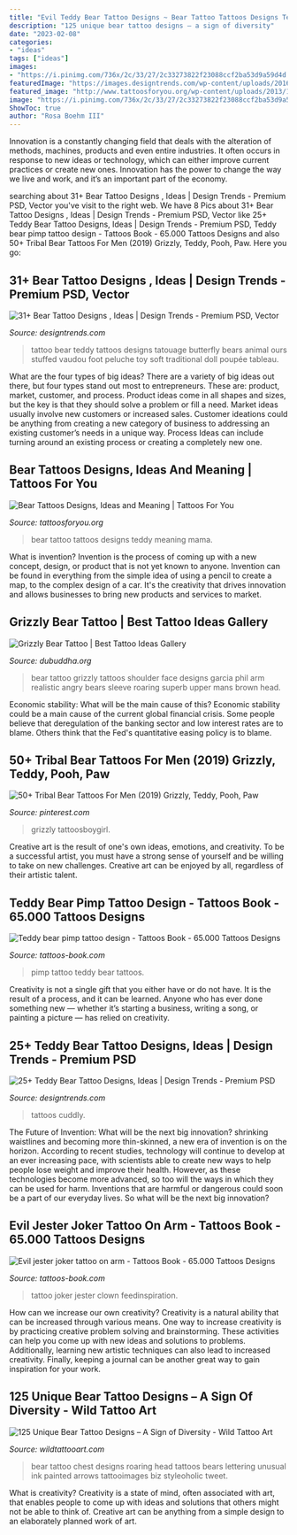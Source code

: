 ```yaml
---
title: "Evil Teddy Bear Tattoo Designs ~ Bear Tattoo Tattoos Designs Teddy Meaning Mama"
description: "125 unique bear tattoo designs – a sign of diversity"
date: "2023-02-08"
categories:
- "ideas"
tags: ["ideas"]
images:
- "https://i.pinimg.com/736x/2c/33/27/2c33273822f23088ccf2ba53d9a59d4d.jpg"
featuredImage: "https://images.designtrends.com/wp-content/uploads/2016/03/08113801/School-Teddy-Bear-Tattoo.jpg"
featured_image: "http://www.tattoosforyou.org/wp-content/uploads/2013/10/Bear-Tattoo-Images.jpg"
image: "https://i.pinimg.com/736x/2c/33/27/2c33273822f23088ccf2ba53d9a59d4d.jpg"
ShowToc: true
author: "Rosa Boehm III"
---
```



Innovation is a constantly changing field that deals with the alteration of methods, machines, products and even entire industries. It often occurs in response to new ideas or technology, which can either improve current practices or create new ones. Innovation has the power to change the way we live and work, and it’s an important part of the economy.

	

		
searching about 31+ Bear Tattoo Designs , Ideas | Design Trends - Premium PSD, Vector you've visit to the right web. We have 8 Pics about 31+ Bear Tattoo Designs , Ideas | Design Trends - Premium PSD, Vector like 25+ Teddy Bear Tattoo Designs, Ideas | Design Trends - Premium PSD, Teddy bear pimp tattoo design - Tattoos Book - 65.000 Tattoos Designs and also 50+ Tribal Bear Tattoos For Men (2019) Grizzly, Teddy, Pooh, Paw. Here you go:
		
    
## 31+ Bear Tattoo Designs , Ideas | Design Trends - Premium PSD, Vector

<img loading=lazy src="https://images.designtrends.com/wp-content/uploads/2016/04/13070147/Cute-Bear-Tattoo-With-Butterfly.jpg" onerror="this.onerror=null;this.src='https://tse1.mm.bing.net/th?id=OIP.wT0hjycK7ckQserHjl7lfAHaHa&amp;pid=15.1';" alt="31+ Bear Tattoo Designs , Ideas | Design Trends - Premium PSD, Vector">

_Source: designtrends.com_

>tattoo bear teddy tattoos designs tatouage butterfly bears animal ours stuffed vaudou foot peluche toy soft traditional doll poupée tableau. 

	

What are the four types of big ideas?
There are a variety of big ideas out there, but four types stand out most to entrepreneurs. These are: product, market, customer, and process. Product ideas come in all shapes and sizes, but the key is that they should solve a problem or fill a need. Market ideas usually involve new customers or increased sales. Customer ideations could be anything from creating a new category of business to addressing an existing customer’s needs in a unique way. Process Ideas can include turning around an existing process or creating a completely new one.

    
## Bear Tattoos Designs, Ideas And Meaning | Tattoos For You

<img loading=lazy src="http://www.tattoosforyou.org/wp-content/uploads/2013/10/Bear-Tattoo-Images.jpg" onerror="this.onerror=null;this.src='https://tse4.mm.bing.net/th?id=OIP.uJMDeORYkgdCLlU9tIopRQHaJ4&amp;pid=15.1';" alt="Bear Tattoos Designs, Ideas and Meaning | Tattoos For You">

_Source: tattoosforyou.org_

>bear tattoo tattoos designs teddy meaning mama. 

	

What is invention?
Invention is the process of coming up with a new concept, design, or product that is not yet known to anyone. Invention can be found in everything from the simple idea of using a pencil to create a map, to the complex design of a car. It's the creativity that drives innovation and allows businesses to bring new products and services to market.

    
## Grizzly Bear Tattoo | Best Tattoo Ideas Gallery

<img loading=lazy src="http://www.dubuddha.org/wp-content/uploads/2015/10/Grizzly-Bear-Tattoo-by-Phil-Garcia.jpg" onerror="this.onerror=null;this.src='https://tse4.mm.bing.net/th?id=OIP.bHOM9yiBnaFikM9iqEaopwHaHa&amp;pid=15.1';" alt="Grizzly Bear Tattoo | Best Tattoo Ideas Gallery">

_Source: dubuddha.org_

>bear tattoo grizzly tattoos shoulder face designs garcia phil arm realistic angry bears sleeve roaring superb upper mans brown head. 

	

Economic stability: What will be the main cause of this?
Economic stability could be a main cause of the current global financial crisis. Some people believe that deregulation of the banking sector and low interest rates are to blame. Others think that the Fed's quantitative easing policy is to blame.

    
## 50+ Tribal Bear Tattoos For Men (2019) Grizzly, Teddy, Pooh, Paw

<img loading=lazy src="https://i.pinimg.com/736x/2c/33/27/2c33273822f23088ccf2ba53d9a59d4d.jpg" onerror="this.onerror=null;this.src='https://tse1.mm.bing.net/th?id=OIP.AA70u-rLDuE-LtyLWumHRwHaHd&amp;pid=15.1';" alt="50+ Tribal Bear Tattoos For Men (2019) Grizzly, Teddy, Pooh, Paw">

_Source: pinterest.com_

>grizzly tattoosboygirl. 

	

Creative art is the result of one's own ideas, emotions, and creativity. To be a successful artist, you must have a strong sense of yourself and be willing to take on new challenges. Creative art can be enjoyed by all, regardless of their artistic talent.

    
## Teddy Bear Pimp Tattoo Design - Tattoos Book - 65.000 Tattoos Designs

<img loading=lazy src="https://tattoos-book.com/wp-content/uploads/2016/02/teddy-bear-pimp-tattoo-design.jpg" onerror="this.onerror=null;this.src='https://tse1.mm.bing.net/th?id=OIP.pwI-9XsPUIsMWjRheSIvXgHaJ4&amp;pid=15.1';" alt="Teddy bear pimp tattoo design - Tattoos Book - 65.000 Tattoos Designs">

_Source: tattoos-book.com_

>pimp tattoo teddy bear tattoos. 

	

Creativity is not a single gift that you either have or do not have. It is the result of a process, and it can be learned. Anyone who has ever done something new — whether it’s starting a business, writing a song, or painting a picture — has relied on creativity.

    
## 25+ Teddy Bear Tattoo Designs, Ideas | Design Trends - Premium PSD

<img loading=lazy src="https://images.designtrends.com/wp-content/uploads/2016/03/08113801/School-Teddy-Bear-Tattoo.jpg" onerror="this.onerror=null;this.src='https://tse1.mm.bing.net/th?id=OIP.1HlE51qId5kN84yLpBawmQHaIb&amp;pid=15.1';" alt="25+ Teddy Bear Tattoo Designs, Ideas | Design Trends - Premium PSD">

_Source: designtrends.com_

>tattoos cuddly. 

	

The Future of Invention: What will be the next big innovation?
shrinking waistlines and becoming more thin-skinned, a new era of invention is on the horizon. According to recent studies, technology will continue to develop at an ever increasing pace, with scientists able to create new ways to help people lose weight and improve their health. 
However, as these technologies become more advanced, so too will the ways in which they can be used for harm. Inventions that are harmful or dangerous could soon be a part of our everyday lives. So what will be the next big innovation?

    
## Evil Jester Joker Tattoo On Arm - Tattoos Book - 65.000 Tattoos Designs

<img loading=lazy src="https://tattoos-book.com/wp-content/uploads/2016/02/evil-jester-joker-tattoo-on-arm.jpg" onerror="this.onerror=null;this.src='https://tse3.mm.bing.net/th?id=OIP.1Vcqm64Er_G_95LeZ4eRCQHaJ4&amp;pid=15.1';" alt="Evil jester joker tattoo on arm - Tattoos Book - 65.000 Tattoos Designs">

_Source: tattoos-book.com_

>tattoo joker jester clown feedinspiration. 

	

How can we increase our own creativity?
Creativity is a natural ability that can be increased through various means. One way to increase creativity is by practicing creative problem solving and brainstorming. These activities can help you come up with new ideas and solutions to problems. Additionally, learning new artistic techniques can also lead to increased creativity. Finally, keeping a journal can be another great way to gain inspiration for your work.

    
## 125 Unique Bear Tattoo Designs – A Sign Of Diversity - Wild Tattoo Art

<img loading=lazy src="https://www.wildtattooart.com/wp-content/uploads/2019/01/bear-tattoos-26011925.jpg" onerror="this.onerror=null;this.src='https://tse4.mm.bing.net/th?id=OIP.wKZ9u94PInHOLJNHF0_MRQHaHw&amp;pid=15.1';" alt="125 Unique Bear Tattoo Designs – A Sign of Diversity - Wild Tattoo Art">

_Source: wildtattooart.com_

>bear tattoo chest designs roaring head tattoos bears lettering unusual ink painted arrows tattooimages biz styleoholic tweet. 

	

What is creativity?
Creativity is a state of mind, often associated with art, that enables people to come up with ideas and solutions that others might not be able to think of. Creative art can be anything from a simple design to an elaborately planned work of art.

